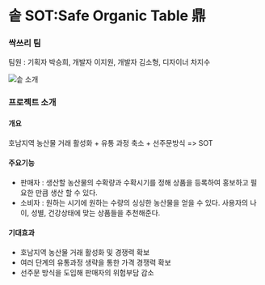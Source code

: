 # 솥 SOT:Safe Organic Table 鼎 

### 싹쓰리 팀
팀원 : 기획자 박승희, 개발자 이지원, 개발자 김소형, 디자이너 차지수

![솥 소개](https://user-images.githubusercontent.com/60220571/129964002-52efaa10-c914-43fb-b43b-f6882f8d123a.png)

### 프로젝트 소개
#### 개요
  호남지역 농산물 거래 활성화 + 유통 과정 축소 + 선주문방식 => SOT


#### 주요기능
* 판매자 : 생산할 농산물의 수확량과 수확시기를 정해 상품을 등록하여 홍보하고 필요한 만큼 생산 할 수 있다.
* 소비자 : 원하는 시기에 원하는 수량의 싱싱한 농산물을 얻을 수 있다. 사용자의 나이, 성별, 건강상태에 맞는 상품들을 추천해준다.

#### 기대효과
* 호남지역 농산물 거래 활성화 및 경쟁력 확보
* 여러 단계의 유통과정 생략을 통한 가격 경쟁력 확보
* 선주문 방식을 도입해 판매자의 위험부담 감소


